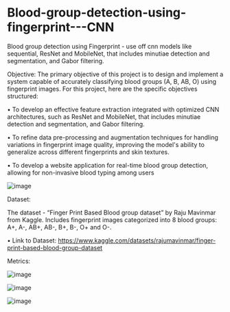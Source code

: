 # Blood-group-detection-using-fingerprint---CNN
Blood group detection using Fingerprint - use off cnn models like sequential, ResNet and MobileNet, that includes minutiae detection and segmentation, and Gabor filtering.

Objective: 
The primary objective of this project is to design and implement a system capable of accurately classifying blood groups (A, B, AB, O) using fingerprint images. For this project, here are the specific objectives structured:

• To develop an effective feature extraction integrated with optimized CNN architectures, such as ResNet and MobileNet, that includes minutiae detection and segmentation, and Gabor filtering.

• To refine data pre-processing and augmentation techniques for handling variations in fingerprint image quality, improving the model's ability to generalize across different fingerprints and skin textures.

• To develop a website application for real-time blood group detection, allowing for non-invasive blood typing among users




![image](https://github.com/user-attachments/assets/bb05516a-8f73-45af-a7d9-40e57bb3f802)


Dataset:

The dataset - “Finger Print Based Blood group dataset” by Raju Mavinmar from Kaggle. Includes fingerprint images categorized into 8 blood groups: A+, A-, AB+, AB-, B+, B-, O+ and O-.

• Link to Dataset: https://www.kaggle.com/datasets/rajumavinmar/finger-print-based-blood-group-dataset


Metrics:

![image](https://github.com/user-attachments/assets/95c9f3c5-474e-4e14-8386-efcc3515b771)
                                                    

![image](https://github.com/user-attachments/assets/031c5d7e-9336-4153-876c-2a4b6950ff95)
                                                    

![image](https://github.com/user-attachments/assets/45ea069f-2e9b-4f0a-9c5e-3c4da8682bac)





